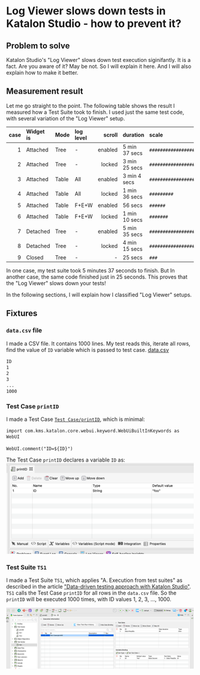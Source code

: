# Log Viewer slows down tests in Katalon Studio - how to prevent it?


## Problem to solve

Katalon Studio's "Log Viewer" slows down test execution siginifantly. It is a fact. Are you aware of it? May be not. So I will explain it here. And I will also explain how to make it better.

## Measurement result

Let me go straight to the point. The following table shows the result I measured how a Test Suite took to finish. I used just the same test code, with several variation of the "Log Viewer" setup.

| case | Widget is | Mode  | log level | scroll  | duration | scale |
| ---: | :-------- | :---- | :---- | ------: | :------------ | :----------------------------------- |
| 1    | Attached | Tree  | -     | enabled | 5 min 37 secs | `##################################` |
| 2    | Attached | Tree  | -     | locked | 3 min 25 secs | `#####################` |
| 3    | Attached | Table | All   | enabled | 3 min  4 secs | `##################` |
| 4    | Attached | Table | All   | locked  | 1 min 36 secs | `#########` |
| 5    | Attached | Table | F+E+W | enabled | 56 secs | `######` |
| 6    | Attached | Table | F+E+W | locked  | 1 min 10 secs | `#######` |
| 7    | Detached | Tree  | -     | enabled | 5 min 35 secs | `##################################` |
| 8    | Detached | Tree  | -     | locked  | 4 min 15 secs | `##########################` |
| 9    | Closed   | Tree  | -     | -       | 25 secs | `###` |

In one case, my test suite took 5 minutes 37 seconds to finish. But In another case, the same code finished just in 25 seconds. This proves that the "Log Viewer" slows down your tests!

In the following sections, I will explain how I classified "Log Viewer" setups.

## Fixtures

### `data.csv` file

I made a CSV file. It contains 1000 lines. My test reads this, iterate all rows, find the value of `ID` variable which is passed to test case.
[data.csv](./data.csv)
```
ID
1
2
3
...
1000
```

### Test Case `printID`
I made a Test Case [`Test Case/printID`](Scripts/printID/Script1637309731921.groovy), which is minimal:
```
import com.kms.katalon.core.webui.keyword.WebUiBuiltInKeywords as WebUI

WebUI.comment("ID=${ID}")
```
The Test Case `printID` declares a variable `ID` as:
![printID_variable](docs/images/printID_variable.png)

### Test Suite `TS1`

I made a Test Suite `TS1`, which applies "A. Execution from test suites" as described in the article ["Data-driven testing approach with Katalon Studio"](https://medium.com/katalon-studio/data-driven-testing-approach-with-katalon-studio-b835c9e491dd). `TS1` calls the Test Case `printID` for all rows in the `data.csv` file. So the `printID` will be executed 1000 times, with ID values 1, 2, 3, ..., 1000.

![TS1](docs/images/TS1.png)
